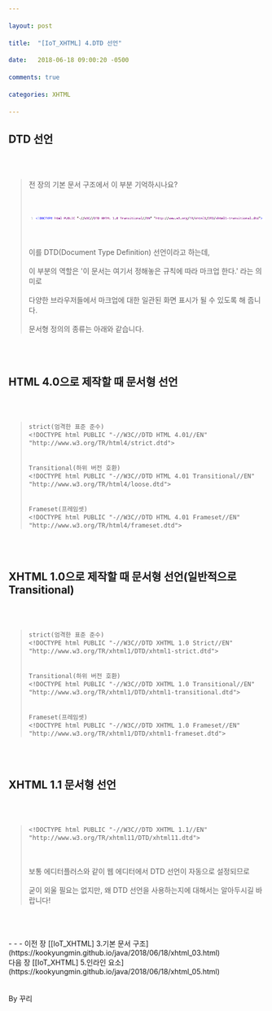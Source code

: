 ```yaml
---

layout: post

title:  "[IoT_XHTML] 4.DTD 선언"

date:   2018-06-18 09:00:20 -0500

comments: true

categories: XHTML

---
```


## DTD 선언

<br>
<br>

>전 장의 기본 문서 구조에서 이 부분 기억하시나요?
><br>
><br>
><br>
>
>![image](/image/XHTML_image/xhtml_image_04.png)
>
><br>
><br>
>이를 DTD(Document Type Definition) 선언이라고 하는데,
><br>
><br>
>이 부분의 역할은 '이 문서는 여기서 정해놓은 규칙에 따라 마크업 한다.' 라는 의미로
><br>
><br>
>다양한 브라우저들에서 마크업에 대한 일관된 화면 표시가 될 수 있도록 해 줍니다.
><br>
><br>
>문서형 정의의 종류는 아래와 같습니다.

<br>
<br>

## HTML 4.0으로 제작할 때 문서형 선언

<br>
<br>

>```
>strict(엄격한 표준 준수)
><!DOCTYPE html PUBLIC "-//W3C//DTD HTML 4.01//EN" "http://www.w3.org/TR/html4/strict.dtd">
>
>
>Transitional(하위 버전 호환)
><!DOCTYPE html PUBLIC "-//W3C//DTD HTML 4.01 Transitional//EN" "http://www.w3.org/TR/html4/loose.dtd">
>
>
>Frameset(프레임셋)
><!DOCTYPE html PUBLIC "-//W3C//DTD HTML 4.01 Frameset//EN" "http://www.w3.org/TR/html4/frameset.dtd">
>```

<br>
<br>

## XHTML 1.0으로 제작할 때 문서형 선언(일반적으로 Transitional)

<br>
<br>

>```
>strict(엄격한 표준 준수)
><!DOCTYPE html PUBLIC "-//W3C//DTD XHTML 1.0 Strict//EN" "http://www.w3.org/TR/xhtml1/DTD/xhtml1-strict.dtd">
>
>
>Transitional(하위 버전 호환)
><!DOCTYPE html PUBLIC "-//W3C//DTD XHTML 1.0 Transitional//EN" "http://www.w3.org/TR/xhtml1/DTD/xhtml1-transitional.dtd">
>
>
>Frameset(프레임셋)
><!DOCTYPE html PUBLIC "-//W3C//DTD XHTML 1.0 Frameset//EN" "http://www.w3.org/TR/xhtml1/DTD/xhtml1-frameset.dtd">
>```

<br>
<br>

## XHTML 1.1 문서형 선언

<br>
<br>

>```
><!DOCTYPE html PUBLIC "-//W3C//DTD XHTML 1.1//EN" "http://www.w3.org/TR/xhtml11/DTD/xhtml11.dtd">
>```
>
><br>
><br>
>보통 에디터플러스와 같이 웹 에디터에서 DTD 선언이 자동으로 설정되므로
><br>
><br>
>굳이 외울 필요는 없지만, 왜 DTD 선언을 사용하는지에 대해서는 알아두시길 바랍니다!

<br>
<br>
<br>
- - -
이전 장 [[IoT_XHTML] 3.기본 문서 구조](https://kookyungmin.github.io/java/2018/06/18/xhtml_03.html)
<br>
다음 장 [[IoT_XHTML] 5.인라인 요소](https://kookyungmin.github.io/java/2018/06/18/xhtml_05.html)


<br>
<br>
<br>
By 꾸리
